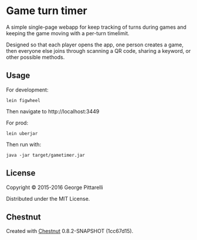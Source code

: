 # Game turn timer

A simple single-page webapp for keep tracking of turns during
games and keeping the game moving with a per-turn timelimit.

Designed so that each player opens the app, one person creates a game,
then everyone else joins through scanning a QR code, sharing a
keyword, or other possible methods.

## Usage

For development:

    lein figwheel

Then navigate to http://localhost:3449

For prod:

    lein uberjar

Then run with:

    java -jar target/gametimer.jar

## License

Copyright © 2015-2016 George Pittarelli

Distributed under the MIT License.

## Chestnut

Created with [Chestnut](http://plexus.github.io/chestnut/) 0.8.2-SNAPSHOT (1cc67d15).
